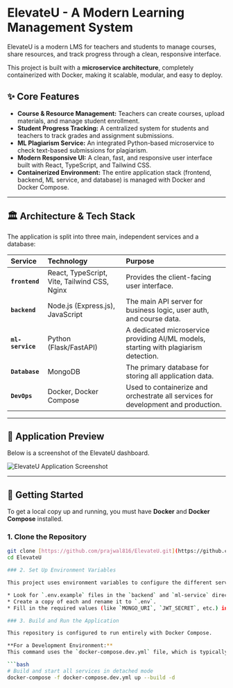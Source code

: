 # ElevateU - A Modern Learning Management System

ElevateU is a modern LMS for teachers and students to manage courses, share resources, and track progress through a clean, responsive interface.

This project is built with a **microservice architecture**, completely containerized with Docker, making it scalable, modular, and easy to deploy.

## ✨ Core Features

* **Course & Resource Management:** Teachers can create courses, upload materials, and manage student enrollment.
* **Student Progress Tracking:** A centralized system for students and teachers to track grades and assignment submissions.
* **ML Plagiarism Service:** An integrated Python-based microservice to check text-based submissions for plagiarism.
* **Modern Responsive UI:** A clean, fast, and responsive user interface built with React, TypeScript, and Tailwind CSS.
* **Containerized Environment:** The entire application stack (frontend, backend, ML service, and database) is managed with Docker and Docker Compose.

---

## 🏛️ Architecture & Tech Stack

The application is split into three main, independent services and a database:

| Service | Technology | Purpose |
| :--- | :--- | :--- |
| **`frontend`** | React, TypeScript, Vite, Tailwind CSS, Nginx | Provides the client-facing user interface. |
| **`backend`** | Node.js (Express.js), JavaScript | The main API server for business logic, user auth, and course data. |
| **`ml-service`** | Python (Flask/FastAPI) | A dedicated microservice providing AI/ML models, starting with plagiarism detection. |
| **`Database`** | MongoDB | The primary database for storing all application data. |
| **`DevOps`** | Docker, Docker Compose | Used to containerize and orchestrate all services for development and production. |

---

## 📸 Application Preview

Below is a screenshot of the ElevateU dashboard.


![ElevateU Application Screenshot](.frontend/src/assets/sample.png)

---

## 🚀 Getting Started

To get a local copy up and running, you must have **Docker** and **Docker Compose** installed.

### 1. Clone the Repository

```bash
git clone [https://github.com/prajwal816/ElevateU.git](https://github.com/prajwal816/ElevateU.git)
cd ElevateU

### 2. Set Up Environment Variables

This project uses environment variables to configure the different services (database connections, API keys, etc.). You will need to create `.env` files for the services that require them.

* Look for `.env.example` files in the `backend` and `ml-service` directories.
* Create a copy of each and rename it to `.env`.
* Fill in the required values (like `MONGO_URI`, `JWT_SECRET`, etc.) in the new `.env` files.

### 3. Build and Run the Application

This repository is configured to run entirely with Docker Compose.

**For a Development Environment:**
This command uses the `docker-compose.dev.yml` file, which is typically set up with hot-reloading for a better development experience.

```bash
# Build and start all services in detached mode
docker-compose -f docker-compose.dev.yml up --build -d
